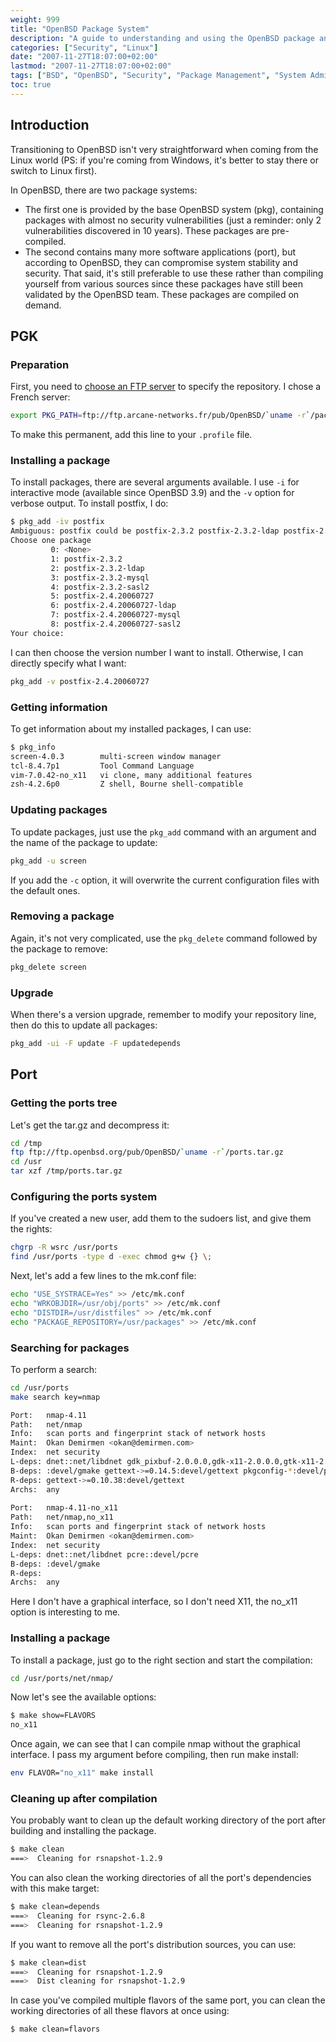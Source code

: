 ```yaml
---
weight: 999
title: "OpenBSD Package System"
description: "A guide to understanding and using the OpenBSD package and ports systems for software management."
categories: ["Security", "Linux"]
date: "2007-11-27T18:07:00+02:00"
lastmod: "2007-11-27T18:07:00+02:00"
tags: ["BSD", "OpenBSD", "Security", "Package Management", "System Administration"]
toc: true
---
```


## Introduction

Transitioning to OpenBSD isn't very straightforward when coming from the Linux world (PS: if you're coming from Windows, it's better to stay there or switch to Linux first).

In OpenBSD, there are two package systems:

- The first one is provided by the base OpenBSD system (pkg), containing packages with almost no security vulnerabilities (just a reminder: only 2 vulnerabilities discovered in 10 years). These packages are pre-compiled.
- The second contains many more software applications (port), but according to OpenBSD, they can compromise system stability and security. That said, it's still preferable to use these rather than compiling yourself from various sources since these packages have still been validated by the OpenBSD team. These packages are compiled on demand.

## PGK

### Preparation

First, you need to [choose an FTP server](https://www.openbsd.org/fr/ftp.html) to specify the repository. I chose a French server:

```bash
export PKG_PATH=ftp://ftp.arcane-networks.fr/pub/OpenBSD/`uname -r`/packages/`machine -a`/
```

To make this permanent, add this line to your `.profile` file.

### Installing a package

To install packages, there are several arguments available. I use `-i` for interactive mode (available since OpenBSD 3.9) and the `-v` option for verbose output. To install postfix, I do:

```bash
$ pkg_add -iv postfix
Ambiguous: postfix could be postfix-2.3.2 postfix-2.3.2-ldap postfix-2.3.2-mysql postfix-2.3.2-sasl2 postfix-2.4.20060727 postfix-2.4.20060727-ldap postfix-2.4.20060727-mysql postfix-2.4.20060727-sasl2
Choose one package
         0: <None>
         1: postfix-2.3.2
         2: postfix-2.3.2-ldap
         3: postfix-2.3.2-mysql
         4: postfix-2.3.2-sasl2
         5: postfix-2.4.20060727
         6: postfix-2.4.20060727-ldap
         7: postfix-2.4.20060727-mysql
         8: postfix-2.4.20060727-sasl2
Your choice:
```

I can then choose the version number I want to install. Otherwise, I can directly specify what I want:

```bash
pkg_add -v postfix-2.4.20060727
```

### Getting information

To get information about my installed packages, I can use:

```bash
$ pkg_info
screen-4.0.3        multi-screen window manager
tcl-8.4.7p1         Tool Command Language
vim-7.0.42-no_x11   vi clone, many additional features
zsh-4.2.6p0         Z shell, Bourne shell-compatible
```

### Updating packages

To update packages, just use the `pkg_add` command with an argument and the name of the package to update:

```bash
pkg_add -u screen
```

If you add the `-c` option, it will overwrite the current configuration files with the default ones.

### Removing a package

Again, it's not very complicated, use the `pkg_delete` command followed by the package to remove:

```bash
pkg_delete screen
```

### Upgrade

When there's a version upgrade, remember to modify your repository line, then do this to update all packages:

```bash
pkg_add -ui -F update -F updatedepends
```

## Port

### Getting the ports tree

Let's get the tar.gz and decompress it:

```bash
cd /tmp
ftp ftp://ftp.openbsd.org/pub/OpenBSD/`uname -r`/ports.tar.gz
cd /usr
tar xzf /tmp/ports.tar.gz
```

### Configuring the ports system

If you've created a new user, add them to the sudoers list, and give them the rights:

```bash
chgrp -R wsrc /usr/ports
find /usr/ports -type d -exec chmod g+w {} \;
```

Next, let's add a few lines to the mk.conf file:

```bash
echo "USE_SYSTRACE=Yes" >> /etc/mk.conf
echo "WRKOBJDIR=/usr/obj/ports" >> /etc/mk.conf
echo "DISTDIR=/usr/distfiles" >> /etc/mk.conf
echo "PACKAGE_REPOSITORY=/usr/packages" >> /etc/mk.conf
```

### Searching for packages

To perform a search:

```bash
cd /usr/ports
make search key=nmap
```

```bash
Port:   nmap-4.11
Path:   net/nmap
Info:   scan ports and fingerprint stack of network hosts
Maint:  Okan Demirmen <okan@demirmen.com>
Index:  net security
L-deps: dnet::net/libdnet gdk_pixbuf-2.0.0.0,gdk-x11-2.0.0.0,gtk-x11-2.0.0.0::x11/gtk+2 iconv.>=4::converters/libiconv intl.>=3:gettext->=0.10.38:devel/gettext pcre::devel/pcre
B-deps: :devel/gmake gettext->=0.14.5:devel/gettext pkgconfig-*:devel/pkgconfig
R-deps: gettext->=0.10.38:devel/gettext
Archs:  any
 
Port:   nmap-4.11-no_x11
Path:   net/nmap,no_x11
Info:   scan ports and fingerprint stack of network hosts
Maint:  Okan Demirmen <okan@demirmen.com>
Index:  net security
L-deps: dnet::net/libdnet pcre::devel/pcre
B-deps: :devel/gmake
R-deps: 
Archs:  any
```

Here I don't have a graphical interface, so I don't need X11, the no_x11 option is interesting to me.

### Installing a package

To install a package, just go to the right section and start the compilation:

```bash
cd /usr/ports/net/nmap/
```

Now let's see the available options:

```bash
$ make show=FLAVORS
no_x11
```

Once again, we can see that I can compile nmap without the graphical interface. I pass my argument before compiling, then run make install:

```bash
env FLAVOR="no_x11" make install
```

### Cleaning up after compilation

You probably want to clean up the default working directory of the port after building and installing the package.

```bash
$ make clean
===>  Cleaning for rsnapshot-1.2.9
```

You can also clean the working directories of all the port's dependencies with this make target:

```bash
$ make clean=depends
===>  Cleaning for rsync-2.6.8
===>  Cleaning for rsnapshot-1.2.9
```

If you want to remove all the port's distribution sources, you can use:

```bash
$ make clean=dist
===>  Cleaning for rsnapshot-1.2.9
===>  Dist cleaning for rsnapshot-1.2.9
```

In case you've compiled multiple flavors of the same port, you can clean the working directories of all these flavors at once using:

```bash
$ make clean=flavors
```
